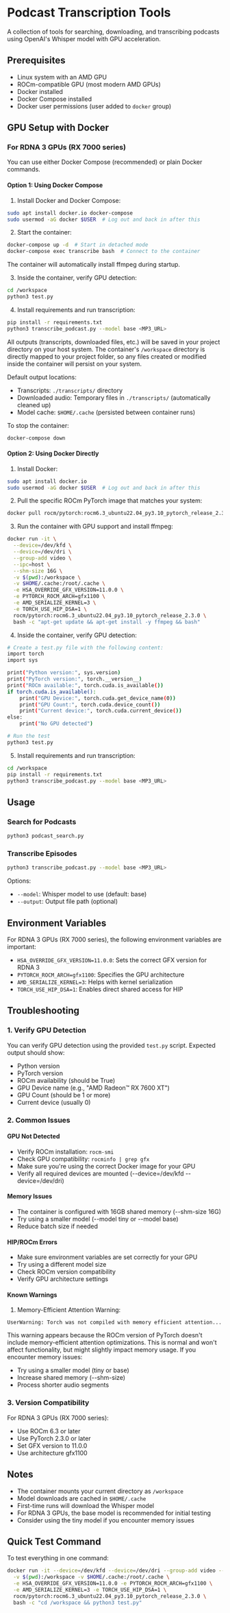 # Podcast Transcription Tools

A collection of tools for searching, downloading, and transcribing podcasts using OpenAI's Whisper model with GPU acceleration.

## Prerequisites

- Linux system with an AMD GPU
- ROCm-compatible GPU (most modern AMD GPUs)
- Docker installed
- Docker Compose installed
- Docker user permissions (user added to `docker` group)

## GPU Setup with Docker

### For RDNA 3 GPUs (RX 7000 series)

You can use either Docker Compose (recommended) or plain Docker commands.

#### Option 1: Using Docker Compose

1. Install Docker and Docker Compose:
```bash
sudo apt install docker.io docker-compose
sudo usermod -aG docker $USER  # Log out and back in after this
```

2. Start the container:
```bash
docker-compose up -d  # Start in detached mode
docker-compose exec transcribe bash  # Connect to the container
```

The container will automatically install ffmpeg during startup.

3. Inside the container, verify GPU detection:
```bash
cd /workspace
python3 test.py
```

4. Install requirements and run transcription:
```bash
pip install -r requirements.txt
python3 transcribe_podcast.py --model base <MP3_URL>
```

All outputs (transcripts, downloaded files, etc.) will be saved in your project directory on your host system. The container's `/workspace` directory is directly mapped to your project folder, so any files created or modified inside the container will persist on your system.

Default output locations:
- Transcripts: `./transcripts/` directory
- Downloaded audio: Temporary files in `./transcripts/` (automatically cleaned up)
- Model cache: `$HOME/.cache` (persisted between container runs)

To stop the container:
```bash
docker-compose down
```

#### Option 2: Using Docker Directly

1. Install Docker:
```bash
sudo apt install docker.io
sudo usermod -aG docker $USER  # Log out and back in after this
```

2. Pull the specific ROCm PyTorch image that matches your system:
```bash
docker pull rocm/pytorch:rocm6.3_ubuntu22.04_py3.10_pytorch_release_2.3.0
```

3. Run the container with GPU support and install ffmpeg:
```bash
docker run -it \
  --device=/dev/kfd \
  --device=/dev/dri \
  --group-add video \
  --ipc=host \
  --shm-size 16G \
  -v $(pwd):/workspace \
  -v $HOME/.cache:/root/.cache \
  -e HSA_OVERRIDE_GFX_VERSION=11.0.0 \
  -e PYTORCH_ROCM_ARCH=gfx1100 \
  -e AMD_SERIALIZE_KERNEL=3 \
  -e TORCH_USE_HIP_DSA=1 \
  rocm/pytorch:rocm6.3_ubuntu22.04_py3.10_pytorch_release_2.3.0 \
  bash -c "apt-get update && apt-get install -y ffmpeg && bash"
```

4. Inside the container, verify GPU detection:
```bash
# Create a test.py file with the following content:
import torch
import sys

print("Python version:", sys.version)
print("PyTorch version:", torch.__version__)
print("ROCm available:", torch.cuda.is_available())
if torch.cuda.is_available():
    print("GPU Device:", torch.cuda.get_device_name(0))
    print("GPU Count:", torch.cuda.device_count())
    print("Current device:", torch.cuda.current_device())
else:
    print("No GPU detected")

# Run the test
python3 test.py
```

5. Install requirements and run transcription:
```bash
cd /workspace
pip install -r requirements.txt
python3 transcribe_podcast.py --model base <MP3_URL>
```

## Usage

### Search for Podcasts
```bash
python3 podcast_search.py
```

### Transcribe Episodes
```bash
python3 transcribe_podcast.py --model base <MP3_URL>
```

Options:
- `--model`: Whisper model to use (default: base)
- `--output`: Output file path (optional)

## Environment Variables

For RDNA 3 GPUs (RX 7000 series), the following environment variables are important:

- `HSA_OVERRIDE_GFX_VERSION=11.0.0`: Sets the correct GFX version for RDNA 3
- `PYTORCH_ROCM_ARCH=gfx1100`: Specifies the GPU architecture
- `AMD_SERIALIZE_KERNEL=3`: Helps with kernel serialization
- `TORCH_USE_HIP_DSA=1`: Enables direct shared access for HIP

## Troubleshooting

### 1. Verify GPU Detection
You can verify GPU detection using the provided `test.py` script. Expected output should show:
- Python version
- PyTorch version
- ROCm availability (should be True)
- GPU Device name (e.g., "AMD Radeon™ RX 7600 XT")
- GPU Count (should be 1 or more)
- Current device (usually 0)

### 2. Common Issues

#### GPU Not Detected
- Verify ROCm installation: `rocm-smi`
- Check GPU compatibility: `rocminfo | grep gfx`
- Make sure you're using the correct Docker image for your GPU
- Verify all required devices are mounted (--device=/dev/kfd --device=/dev/dri)

#### Memory Issues
- The container is configured with 16GB shared memory (--shm-size 16G)
- Try using a smaller model (--model tiny or --model base)
- Reduce batch size if needed

#### HIP/ROCm Errors
- Make sure environment variables are set correctly for your GPU
- Try using a different model size
- Check ROCm version compatibility
- Verify GPU architecture settings

#### Known Warnings

1. Memory-Efficient Attention Warning:
```
UserWarning: Torch was not compiled with memory efficient attention...
```
This warning appears because the ROCm version of PyTorch doesn't include memory-efficient attention optimizations. This is normal and won't affect functionality, but might slightly impact memory usage. If you encounter memory issues:
- Try using a smaller model (tiny or base)
- Increase shared memory (--shm-size)
- Process shorter audio segments

### 3. Version Compatibility

For RDNA 3 GPUs (RX 7000 series):
- Use ROCm 6.3 or later
- Use PyTorch 2.3.0 or later
- Set GFX version to 11.0.0
- Use architecture gfx1100

## Notes

- The container mounts your current directory as `/workspace`
- Model downloads are cached in `$HOME/.cache`
- First-time runs will download the Whisper model
- For RDNA 3 GPUs, the base model is recommended for initial testing
- Consider using the tiny model if you encounter memory issues

## Quick Test Command

To test everything in one command:
```bash
docker run -it --device=/dev/kfd --device=/dev/dri --group-add video --ipc=host --shm-size 16G \
  -v $(pwd):/workspace -v $HOME/.cache:/root/.cache \
  -e HSA_OVERRIDE_GFX_VERSION=11.0.0 -e PYTORCH_ROCM_ARCH=gfx1100 \
  -e AMD_SERIALIZE_KERNEL=3 -e TORCH_USE_HIP_DSA=1 \
  rocm/pytorch:rocm6.3_ubuntu22.04_py3.10_pytorch_release_2.3.0 \
  bash -c "cd /workspace && python3 test.py"
``` 